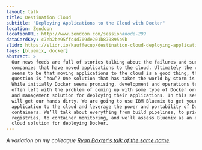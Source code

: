 ```yaml
---
layout: talk
title: Destination Cloud
subtitle: "Deploying Applications to the Cloud with Docker"
location: Zendcon
locationURL: http://www.zendcon.com/session#node-299
dataCardKey: c7eb2be95ffc4d709de201b870895b9b
slidr: https://slidr.io/kauffecup/destination-cloud-deploying-applications-to-the-cloud-with-docker
tags: [bluemix, docker]
abstract: >
  Our news feeds are full of stories talking about the failures and successes of
  companies that have moved applications to the cloud. Ultimately the consensus
  seems to be that moving applications to the cloud is a good thing, the next
  question is “how”? One solution that has taken the world by storm is Docker.
  While initially Docker seems promising, development and operations teams are
  often left with the problem of coming up with some type of Docker orchestration
  and management solution for deploying their applications. In this session we
  will get our hands dirty. We are going to use IBM Bluemix to get your
  application to the cloud and leverage the power and portability of Docker
  containers. We’ll talk about everything from build pipelines, to private
  registries, to container monitoring, and we’ll assess Bluemix as an end-to-end
  cloud solution for deploying Docker.
---
```


*A variation on my colleague [Ryan Baxter's talk of the same name](http://ryanjbaxter.com/2015/07/29/video-destination-cloud-deploying-applications-to-the-cloud-with-docker/).*
